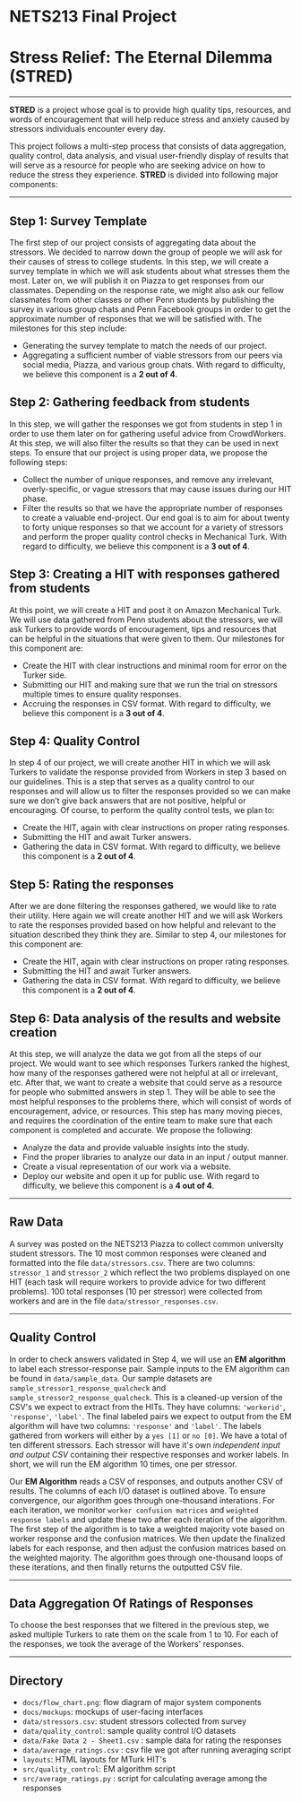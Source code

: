 # NETS213 Final Project
# Stress Relief: The Eternal Dilemma (STRED)

----

**STRED** is a project whose goal is to provide high quality tips, resources, and words of encouragement that will help reduce stress and anxiety caused by stressors individuals encounter every day. 

This project follows a multi-step process that consists of data aggregation, quality control, data analysis, and visual user-friendly display of results that will serve as a resource for people who are seeking advice on how to reduce the stress they experience. **STRED** is divided into following major components:

----

## Step 1: Survey Template
The first step of our project consists of aggregating data about the stressors. We decided to narrow down the group of people we will ask for their causes of stress to college students. In this step, we will create a survey template in which we will ask students about what stresses them the most. Later on, we will publish it on Piazza to get responses from our classmates. Depending on the response rate, we might also ask our fellow classmates from other classes or other Penn students by publishing the survey in various group chats and Penn Facebook groups in order to get the approximate number of responses that we will be satisfied with. The milestones for this step include:
- Generating the survey template to match the needs of our project.
- Aggregating a sufficient number of viable stressors from our peers via social media, Piazza, and various group chats.
With regard to difficulty, we believe this component is a **2 out of 4**.

## Step 2: Gathering feedback from students 
In this step, we will gather the responses we got from students in step 1 in order to use them later on for gathering useful advice from CrowdWorkers. At this step, we will also filter the results so that they can be used in next steps. To ensure that our project is using proper data, we propose the following steps:
- Collect the number of unique responses, and remove any irrelevant, overly-specific, or vague stressors that may cause issues during our HIT phase. 
- Filter the results so that we have the appropriate number of responses to create a valuable end-project. Our end goal is to aim for about twenty to forty unique responses so that we account for a variety of stressors and perform the proper quality control checks in Mechanical Turk. 
With regard to difficulty, we believe this component is a **3 out of 4**.

## Step 3: Creating a HIT with responses gathered from students
At this point, we will create a HIT and post it on Amazon Mechanical Turk. We will use data gathered from Penn students about the stressors, we will ask Turkers to provide words of encouragement, tips and resources that can be helpful in the situations that were given to them. Our milestones for this component are:
- Create the HIT with clear instructions and minimal room for error on the Turker side. 
- Submitting our HIT and making sure that we run the trial on stressors multiple times to ensure quality responses.
- Accruing the responses in CSV format.
With regard to difficulty, we believe this component is a **3 out of 4**. 

## Step 4: Quality Control
In step 4 of our project, we will create another HIT in which we will ask Turkers to validate the response provided from Workers in step 3 based on our guidelines. This is a step that serves as a quality control to our responses and will allow us to filter the responses provided so we can make sure we don’t give back answers that are not positive, helpful or encouraging. Of course, to perform the quality control tests, we plan to:
- Create the HIT, again with clear instructions on proper rating responses.
- Submitting the HIT and await Turker answers.
- Gathering the data in CSV format.
With regard to difficulty, we believe this component is a **2 out of 4**. 

## Step 5: Rating the responses
After we are done filtering the responses gathered, we would like to rate their utility. Here again we will create another HIT and we will ask Workers to rate the responses provided based on how helpful and relevant to the situation described they think they are. Similar to step 4, our milestones for this component are:
- Create the HIT, again with clear instructions on proper rating responses.
- Submitting the HIT and await Turker answers.
- Gathering the data in CSV format.
With regard to difficulty, we believe this component is a **2 out of 4**. 

## Step 6: Data analysis of the results and website creation 
At this step, we will analyze the data we got from all the steps of our project. We would want to see which responses Turkers ranked the highest, how many of the responses gathered were not helpful at all or irrelevant,  etc. After that, we want to create a website that could serve as a resource for people who submitted answers in step 1. They will be able to see the most helpful responses to the problems there, which will consist of words of encouragement, advice, or resources. This step has many moving pieces, and requires the coordination of the entire team to make sure that each component is completed and accurate. We propose the following:
- Analyze the data and provide valuable insights into the study.
- Find the proper libraries to analyze our data in an input / output manner.
- Create a visual representation of our work via a website.
- Deploy our website and open it up for public use. 
With regard to difficulty, we believe this component is a **4 out of 4**. 

----

## Raw Data
A survey was posted on the NETS213 Piazza to collect common university student stressors. The 10 most common responses were cleaned and formatted into the file `data/stressors.csv`. There are two columns: `stressor_1` and `stressor_2` which reflect the two problems displayed on one HIT (each task will require workers to provide advice for two different problems). 100 total responses (10 per stressor) were collected from workers and are in the file `data/stressor_responses.csv`.

----

## Quality Control
In order to check answers validated in Step 4, we will use an **EM algorithm** to label each stressor-response pair. Sample inputs to the EM algorithm can be found in `data/sample_data`. Our sample datasets are `sample_stressor1_response_qualcheck` and `sample_stressor2_response_qualcheck`. This is a cleaned-up version of the CSV's we expect to extract from the HITs. They have columns: `'workerid'`, `'response'`, `'label'`. The final labeled pairs we expect to output from the EM algorithm will have two columns: `'response'` and `'label'`. The labels gathered from workers will either by a `yes [1]` or `no [0]`. We have a total of ten different stressors. Each stressor will have it's own *independent input and output CSV* containing their respective responses and worker labels. In short, we will run the EM algorithm 10 times, one per stressor.

Our **EM Algorithm** reads a CSV of responses, and outputs another CSV of results. The columns of each I/O dataset is outlined above. To ensure convergence, our algorithm goes through one-thousand interations. For each iteration, we monitor `worker confusion matrices` and `weighted response labels` and update these two after each iteration of the algorithm. The first step of the algorithm is to take a weighted majority vote based on worker response and the confusion matrices. We then update the finalized labels for each response, and then adjust the confusion matrices based on the weighted majority. The algorithm goes through one-thousand loops of these iterations, and then finally returns the outputted CSV file.

----

## Data Aggregation Of Ratings of Responses
To choose the best responses that we filtered in the previous step, we asked multiple Turkers to rate them on the scale from 1 to 10. For each of the responses, we took the average of the Workers' responses.

----

## Directory
- `docs/flow_chart.png`: flow diagram of major system components
- `docs/mockups`: mockups of user-facing interfaces
- `data/stressors.csv`: student stressors collected from survey
- `data/quality_control`: sample quality control I/O datasets
- `data/Fake Data 2 - Sheet1.csv` : sample data for rating the responses
- `data/average_ratings.csv` : csv file we got after running averaging script
- `layouts`: HTML layouts for MTurk HIT's
- `src/quality_control`: EM algorithm script
- `src/average_ratings.py` : script for calculating average among the responses 
